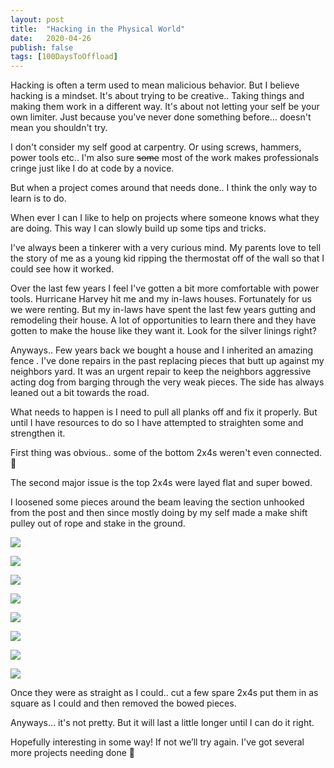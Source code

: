 ```yaml
---
layout: post
title:  "Hacking in the Physical World"
date:   2020-04-26
publish: false
tags: [100DaysToOffload]
---
```


Hacking is often a term used to mean malicious behavior.  But I believe hacking is a mindset.  It's about trying to be creative.. Taking things and making them work in a different way.  It's about not letting your self be your own limiter.  Just because you've never done something before… doesn't mean you shouldn't try.

I don't consider my self good at carpentry.  Or using screws, hammers, power tools etc.. I'm also sure ~~some~~ most of the work makes professionals cringe just like I do at code by a novice.

<!--excerpt-->

But when a project comes around that needs done.. I think the only way to learn is to do.

When ever I can I like to help on projects where someone knows what they are doing.   This way I can slowly build up some tips and tricks.  

I've always been a tinkerer with a very curious mind.  My parents love to tell the story of me as a young kid ripping the thermostat off of the wall so that I could see how it worked. 

Over the last few years I feel I've gotten a bit more comfortable with power tools.  Hurricane Harvey hit me and my in-laws houses.  Fortunately for us we were renting.  But my in-laws have spent the last few years gutting and remodeling their house.  A lot of opportunities to learn there and they have gotten to make the house like they want it.  Look for the silver linings right?

Anyways.. Few years back we bought a house and I inherited an amazing fence </sarcasm>.  I've done repairs in the past replacing pieces that butt up against my neighbors yard.  It was an urgent repair to keep the neighbors aggressive acting dog from barging through the very weak pieces.  The side has always leaned out a bit towards the road.  

What needs to happen is I need to pull all planks off and fix it properly.  But until I have resources to do so I have attempted to straighten some and strengthen it.

First thing was obvious.. some of the bottom 2x4s weren't even connected.  🙈

The second major issue is the top 2x4s were layed flat and super bowed.  

I loosened some pieces around the beam leaving the section unhooked from the post and then since mostly doing by my self made a make shift pulley out of rope and stake in the ground.


![](https://paper-attachments.dropbox.com/s_316E9D8BF50C70E0D031ECDBEA216C11C9895ACBF532434B292654CB7AD99E07_1587947823306_file.jpeg)

![](https://paper-attachments.dropbox.com/s_316E9D8BF50C70E0D031ECDBEA216C11C9895ACBF532434B292654CB7AD99E07_1587947837444_file.jpeg)

![](https://paper-attachments.dropbox.com/s_316E9D8BF50C70E0D031ECDBEA216C11C9895ACBF532434B292654CB7AD99E07_1587947858948_file.jpeg)

![](https://paper-attachments.dropbox.com/s_316E9D8BF50C70E0D031ECDBEA216C11C9895ACBF532434B292654CB7AD99E07_1587947877962_file.jpeg)

![](https://paper-attachments.dropbox.com/s_316E9D8BF50C70E0D031ECDBEA216C11C9895ACBF532434B292654CB7AD99E07_1587947890351_file.jpeg)

![](https://paper-attachments.dropbox.com/s_316E9D8BF50C70E0D031ECDBEA216C11C9895ACBF532434B292654CB7AD99E07_1587947906948_file.jpeg)

![](https://paper-attachments.dropbox.com/s_316E9D8BF50C70E0D031ECDBEA216C11C9895ACBF532434B292654CB7AD99E07_1587947924886_file.jpeg)

![](https://paper-attachments.dropbox.com/s_316E9D8BF50C70E0D031ECDBEA216C11C9895ACBF532434B292654CB7AD99E07_1587947938717_file.jpeg)


Once they were as straight as I could.. cut a few spare 2x4s put them in as square as I could and then removed the bowed pieces.

Anyways… it's not pretty.  But it will last a little longer until I can do it right.

Hopefully interesting in some way!  If not we’ll try again.  I've got several more projects needing done 🙂


